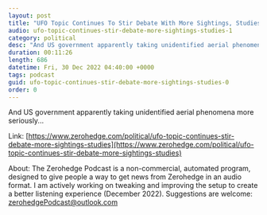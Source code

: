 ```yaml
---
layout: post
title: "UFO Topic Continues To Stir Debate With More Sightings, Studies"
audio: ufo-topic-continues-stir-debate-more-sightings-studies-1
category: political
desc: "And US government apparently taking unidentified aerial phenomena more seriously..."
duration: 00:11:26
length: 686
datetime: Fri, 30 Dec 2022 04:40:00 +0000
tags: podcast
guid: ufo-topic-continues-stir-debate-more-sightings-studies-0
order: 0
---
```

And US government apparently taking unidentified aerial phenomena more seriously...

Link: [https://www.zerohedge.com/political/ufo-topic-continues-stir-debate-more-sightings-studies](https://www.zerohedge.com/political/ufo-topic-continues-stir-debate-more-sightings-studies)

About: The Zerohedge Podcast is a non-commercial, automated program, designed to give people a way to get news from Zerohedge in an audio format.  I am actively working on tweaking and improving the setup to create a better listening experience (December 2022).  Suggestions are welcome: [zerohedgePodcast@outlook.com](mailto:zerohedgePodcast@outlook.com)